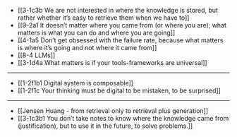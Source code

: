 - [[3-1c3b We are not interested in where the knowledge is stored, but rather whether it’s easy to retrieve them when we have to]]
- [[9-2a1 It doesn’t matter where you came from (or where you are); what matters is what you can do and where you are going]]
- [[4-1a5 Don’t get obsessed with the failure rate, because what matters is where it’s going and not where it came from]]
- [[8-4 LLMs]]
- [[3-1d4a What matters is if your tools-frameworks are universal]]
---
- [[1-2f1b1 Digital system is composable]]
- [[1-2f1c Your thinking must be digital to be mistaken, to be surprised]]
---
- [[Jensen Huang - from retrieval only to retrieval plus generation]]
- [[3-1c3b1 You don’t take notes to know where the knowledge came from (justification), but to use it in the future, to solve problems.]]
